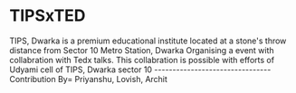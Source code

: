 # TIPSxTED
TIPS, Dwarka is a premium educational institute located at a stone's throw distance from Sector 10 Metro Station, Dwarka Organising a event with collabration with Tedx talks. This collabration is possible with efforts of Udyami cell of TIPS, Dwarka sector 10
--------------------------------Contribution By= Priyanshu, Lovish, Archit
